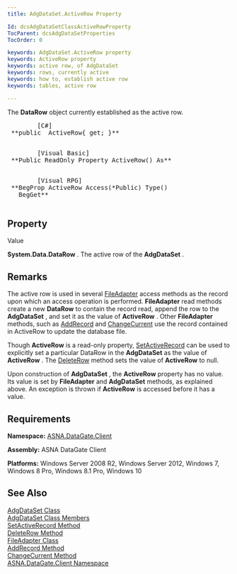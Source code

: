 ```yaml
---
title: AdgDataSet.ActiveRow Property

Id: dcsAdgDataSetClassActiveRowProperty
TocParent: dcsAdgDataSetProperties
TocOrder: 0

keywords: AdgDataSet.ActiveRow property
keywords: ActiveRow property
keywords: active row, of AdgDataSet
keywords: rows, currently active
keywords: how to, establish active row
keywords: tables, active row

---
```


The **DataRow** object currently established as the active row.
<pre class="prettyprint">
        <span class="lang">[C#]</span>
 **public  ActiveRow{ get; }** 
      </pre>
<pre class="prettyprint">
        <span class="lang">[Visual Basic] </span>
 **Public ReadOnly Property ActiveRow() As** 
      </pre>
<pre class="prettyprint">
        <span class="lang">[Visual RPG]</span>
 **BegProp ActiveRow Access(*Public) Type()
   BegGet** 
      </pre>

## Property
 Value

**System.Data.DataRow** . The active row of the **AdgDataSet** . 
## Remarks

The active row is used in several [FileAdapter](file-adapter-class.html) access methods as the record upon which an access operation is performed. **FileAdapter** read methods create a new **DataRow** to contain the record read, append the row to the **AdgDataSet** , and set it as the value of **ActiveRow** . Other **FileAdapter** methods, such as [AddRecord](file-adapter-class-add-record-method.html) and [ChangeCurrent](file-adapter-class-change-current-method.html) use the record contained in ActiveRow to update the database file.

Though <span> **ActiveRow** </span> is a read-only property, [SetActiveRecord](adg-dataset-class-set-active-methods.html) can be used to explicitly set a particular DataRow in the **AdgDataSet** as the value of <span> **ActiveRow** </span>. The [DeleteRow](adg-dataset-class-delete-row-method.html) method sets the value of **ActiveRow** to null.

Upon construction of **AdgDataSet** , the **ActiveRow** property has no value. Its value is set by <span> **FileAdapter** </span> and **AdgDataSet** methods, as explained above. An exception is thrown if <span> **ActiveRow** </span> is accessed before it has a value.
## Requirements

**Namespace:** [ASNA.DataGate.Client](datagate-client-namespace.html) 

**Assembly:** ASNA DataGate Client

**Platforms:** Windows Server 2008 R2, Windows Server 2012, Windows 7, Windows 8 Pro, Windows 8.1 Pro, Windows 10
## See Also


[AdgDataSet Class](adg-dataset-class.html)
      <br />
[AdgDataSet Class Members](adg-dataset-members.html)
      <br />
[SetActiveRecord Method](adg-dataset-class-set-active-methods.html)
      <br />
[DeleteRow Method](adg-dataset-class-delete-row-method.html)
      <br />
[FileAdapter Class](file-adapter-class.html)
      <br />
[AddRecord Method](file-adapter-class-add-record-method.html)
      <br />
[ChangeCurrent Method](file-adapter-class-change-current-method.html)
      <br />
[ASNA.DataGate.Client Namespace](datagate-client-namespace.html)
      <br />

